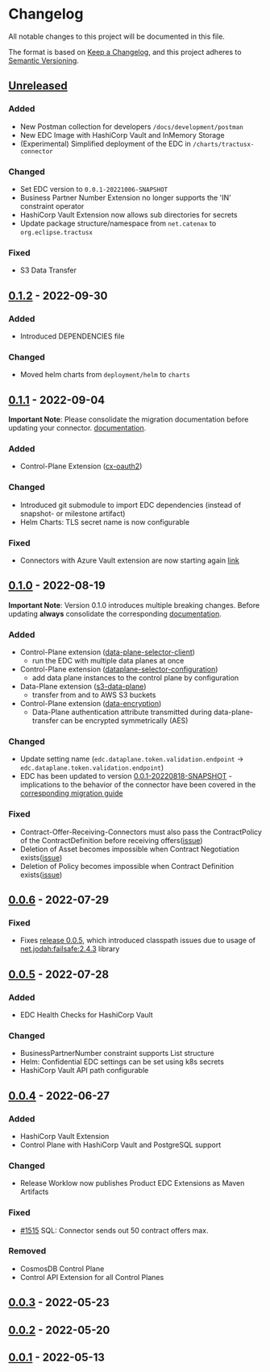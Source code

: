 # Changelog

All notable changes to this project will be documented in this file.

The format is based on [Keep a Changelog](https://keepachangelog.com/en/1.0.0/),
and this project adheres to [Semantic Versioning](https://semver.org/spec/v2.0.0.html).

## [Unreleased]

### Added

-   New Postman collection for developers `/docs/development/postman`
-   New EDC Image with HashiCorp Vault and InMemory Storage
-   (Experimental) Simplified deployment of the EDC in `/charts/tractusx-connector`

### Changed

-   Set EDC version to `0.0.1-20221006-SNAPSHOT`
-   Business Partner Number Extension no longer supports the 'IN' constraint operator
-   HashiCorp Vault Extension now allows sub directories for secrets
-   Update package structure/namespace from `net.catenax` to `org.eclipse.tractusx`

### Fixed

-   S3 Data Transfer

## [0.1.2] - 2022-09-30

### Added

-   Introduced DEPENDENCIES file

### Changed

- Moved helm charts from `deployment/helm` to `charts`

## [0.1.1] - 2022-09-04

**Important Note**: Please consolidate the migration documentation before updating your connector. [documentation](/docs/migration/Version_0.1.0_0.1.1.md).

### Added

-   Control-Plane Extension ([cx-oauth2](/edc-extensions/cx-oauth2/README.md))

### Changed

-   Introduced git submodule to import EDC dependencies (instead of snapshot- or milestone artifact)
-   Helm Charts: TLS secret name is now configurable

### Fixed

-   Connectors with Azure Vault extension are now starting again [link](https://github.com/eclipse-dataspaceconnector/DataSpaceConnector/issues/1892)

## [0.1.0] - 2022-08-19

**Important Note**: Version 0.1.0 introduces multiple breaking changes. Before updating **always** consolidate the
corresponding [documentation](/docs/migration/Version_0.0.x_0.1.x.md).

### Added

-   Control-Plane extension ([data-plane-selector-client](https://github.com/eclipse-dataspaceconnector/DataSpaceConnector/tree/v0.0.1-milestone-5/extensions/data-plane-selector/selector-client))
    -   run the EDC with multiple data planes at once
-   Control-Plane extension ([dataplane-selector-configuration](edc-extensions/dataplane-selector-configuration))
    -   add data plane instances to the control plane by configuration
-   Data-Plane extension ([s3-data-plane](https://github.com/eclipse-dataspaceconnector/DataSpaceConnector/tree/main/extensions/aws/data-plane-s3))
    -   transfer from and to AWS S3 buckets
-   Control-Plane extension ([data-encryption](edc-extensions/data-encryption))
    -   Data-Plane authentication attribute transmitted during data-plane-transfer can be encrypted symmetrically (AES)

### Changed

-   Update setting name (`edc.dataplane.token.validation.endpoint` -> `edc.dataplane.token.validation.endpoint`)
-   EDC has been updated to version [0.0.1-20220818-SNAPSHOT](https://oss.sonatype.org/#nexus-search;gav~org.eclipse.dataspaceconnector~~0.0.1-20220818-SNAPSHOT~~) - implications to the behavior of the connector have been covered in the [corresponding migration guide](docs/migration/Version_0.0.x_0.1.x.md)

### Fixed

-   Contract-Offer-Receiving-Connectors must also pass the ContractPolicy of the ContractDefinition before receiving offers([issue](https://github.com/eclipse-dataspaceconnector/DataSpaceConnector/issues/1331))
-   Deletion of Asset becomes impossible when Contract Negotiation exists([issue](https://github.com/eclipse-dataspaceconnector/DataSpaceConnector/issues/1403))
-   Deletion of Policy becomes impossible when Contract Definition exists([issue](https://github.com/eclipse-dataspaceconnector/DataSpaceConnector/issues/1410))

## [0.0.6] - 2022-07-29

### Fixed

-   Fixes [release 0.0.5](https://github.com/catenax-ng/product-edc/releases/tag/0.0.5), which introduced classpath issues due to usage of [net.jodah:failsafe:2.4.3](https://search.maven.org/artifact/net.jodah/failsafe/2.4.3/jar) library 

## [0.0.5] - 2022-07-28

### Added

-   EDC Health Checks for HashiCorp Vault

### Changed

-   BusinessPartnerNumber constraint supports List structure
-   Helm: Confidential EDC settings can be set using k8s secrets
-   HashiCorp Vault API path configurable

## [0.0.4] - 2022-06-27

### Added

-   HashiCorp Vault Extension
-   Control Plane with HashiCorp Vault and PostgreSQL support

### Changed

-   Release Worklow now publishes Product EDC Extensions as Maven Artifacts

### Fixed

-   [#1515](https://github.com/eclipse-dataspaceconnector/DataSpaceConnector/issues/1515) SQL: Connector sends out 50
    contract offers max.

### Removed

-   CosmosDB Control Plane
-   Control API Extension for all Control Planes

## [0.0.3] - 2022-05-23

## [0.0.2] - 2022-05-20

## [0.0.1] - 2022-05-13

[Unreleased]: https://github.com/catenax-ng/product-edc/compare/0.1.2...HEAD

[0.1.2]: https://github.com/catenax-ng/product-edc/compare/0.1.1...0.1.2

[0.1.1]: https://github.com/catenax-ng/product-edc/compare/0.1.0...0.1.1

[0.1.0]: https://github.com/catenax-ng/product-edc/compare/0.0.6...0.1.0

[0.0.6]: https://github.com/catenax-ng/product-edc/compare/0.0.5...0.0.6

[0.0.5]: https://github.com/catenax-ng/product-edc/compare/0.0.4...0.0.5

[0.0.4]: https://github.com/catenax-ng/product-edc/compare/0.0.3...0.0.4

[0.0.3]: https://github.com/catenax-ng/product-edc/compare/0.0.2...0.0.3

[0.0.2]: https://github.com/catenax-ng/product-edc/compare/0.0.1...0.0.2

[0.0.1]: https://github.com/catenax-ng/product-edc/compare/a02601306fed39a88a3b3b18fae98b80791157b9...0.0.1
